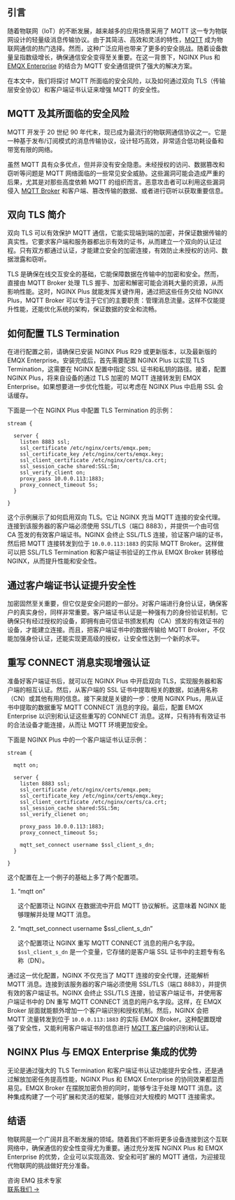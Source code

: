 ## **引言**

随着物联网（IoT）的不断发展，越来越多的应用场景采用了 MQTT 这一专为物联网设计的轻量级消息传输协议。由于其简洁、高效和灵活的特性，[MQTT](https://www.emqx.com/zh/blog/the-easiest-guide-to-getting-started-with-mqtt) 成为物联网通信的热门选择。然而，这种广泛应用也带来了更多的安全挑战。随着设备数量呈指数级增长，确保通信安全变得至关重要。在这一背景下，NGINX Plus 和 [EMQX Enterprise](https://www.emqx.com/zh/products/emqx) 的结合为 MQTT 安全通信提供了强大的解决方案。

在本文中，我们将探讨 MQTT 所面临的安全风险，以及如何通过双向 TLS（传输层安全协议）和客户端证书认证来增强 MQTT 的安全性。

## **MQTT 及其所面临的安全风险**

MQTT 开发于 20 世纪 90 年代末，现已成为最流行的物联网通信协议之一。它是一种基于发布/订阅模式的消息传输协议，设计轻巧高效，非常适合低功耗设备和带宽有限的网络。

虽然 MQTT 具有众多优点，但并非没有安全隐患。未经授权的访问、数据篡改和窃听等问题是 MQTT 网络面临的一些常见安全威胁。这些漏洞可能会造成严重的后果，尤其是对那些高度依赖 MQTT 的组织而言。恶意攻击者可以利用这些漏洞侵入 [MQTT Broker](https://www.emqx.com/zh/blog/the-ultimate-guide-to-mqtt-broker-comparison) 和客户端、篡改传输的数据、或者进行窃听以获取重要信息。

## **双向 TLS 简介**

双向 TLS 可以有效保护 MQTT 通信，它能实现端到端的加密，并保证数据传输的真实性。它要求客户端和服务器都出示有效的证书，从而建立一个双向的认证过程。只有双方都通过认证，才能建立安全的加密连接，有效防止未授权的访问、数据泄露和窃听。

TLS 是确保在线交互安全的基础，它能保障数据在传输中的加密和安全。然而，直接由 MQTT Broker 处理 TLS 握手、加密和解密可能会消耗大量的资源，从而影响性能。这时，NGINX Plus 就能发挥关键作用，通过把这些任务交给 NGINX Plus，MQTT Broker 可以专注于它们的主要职责：管理消息流量。这样不仅能提升性能，还能优化系统的架构，保证数据的安全和流畅。

## **如何配置 TLS Termination** 

在进行配置之前，请确保已安装 NGINX Plus R29 或更新版本，以及最新版的 EMQX Enterprise。安装完成后，首先需要配置 NGINX Plus 以实现 TLS Termination，这需要在 NGINX 配置中指定 SSL 证书和私钥的路径。接着，配置 NGINX Plus，将来自设备的通过 TLS 加密的 MQTT 连接转发到 EMQX Enterprise。如果想要进一步优化性能，可以考虑在 NGINX Plus 中启用 SSL 会话缓存。

下面是一个在 NGINX Plus 中配置 TLS Termination 的示例：

```
stream {

  server {
    listen 8883 ssl;
    ssl_certificate /etc/nginx/certs/emqx.pem;
    ssl_certificate_key /etc/nginx/certs/emqx.key;
    ssl_client_certificate /etc/nginx/certs/ca.crt;
    ssl_session_cache shared:SSL:5m;
    ssl_verify_client on;
    proxy_pass 10.0.0.113:1883;
    proxy_connect_timeout 5s;
  }

}
```

这个示例展示了如何启用双向 TLS。它让 NGINX 充当 MQTT 连接的安全代理。连接到该服务器的客户端必须使用 SSL/TLS（端口 8883），并提供一个由可信 CA 签发的有效客户端证书。NGINX 会终止 SSL/TLS 连接，验证客户端的证书，然后把 MQTT 连接转发到位于 `10.0.0.113:1883` 的实际 MQTT Broker。这样做可以把 SSL/TLS Termination 和客户端证书验证的工作从 EMQX Broker 转移给 NGINX，从而提升性能和安全性。

## **通过客户端证书认证提升安全性**

加密固然至关重要，但它仅是安全问题的一部分。对客户端进行身份认证，确保客户的真实身份，同样非常重要。客户端证书认证是一种强有力的身份验证机制，它确保只有经过授权的设备，即拥有由可信证书颁发机构（CA）颁发的有效证书的设备，才能建立连接。而且，把客户端证书中的数据传输给 MQTT Broker，不仅能加强身份认证，还能实现更高级的授权，让安全性达到一个新的水平。

## **重写 CONNECT 消息实现增强认证**

准备好客户端证书后，就可以在 NGINX Plus 中开启双向 TLS，实现服务器和客户端的相互认证。然后，从客户端的 SSL 证书中提取相关的数据，如通用名称（CN）或其他有用的信息。接下来就是关键的一步：使用 NGINX Plus，用从证书中提取的数据重写 MQTT CONNECT 消息的字段。最后，配置 EMQX Enterprise 以识别和认证这些重写的 CONNECT 消息。这样，只有持有有效证书的合法设备才能连接，从而让 MQTT 环境更加安全。

下面是 NGINX Plus 中的一个客户端证书认证示例：

```
stream {

  mqtt on;
 
  server {
    listen 8883 ssl;
    ssl_certificate /etc/nginx/certs/emqx.pem;
    ssl_certificate_key /etc/nginx/certs/emqx.key;
    ssl_client_certificate /etc/nginx/certs/ca.crt;
    ssl_session_cache shared:SSL:5m;
    ssl_verify_clienet on;

    proxy_pass 10.0.0.113:1883;
    proxy_connect_timeout 5s;

    mqtt_set_connect username $ssl_client_s_dn;
  }

}
```

这个配置在上一个例子的基础上多了两个配置项。

1. “mqtt on”

   这个配置项让 NGINX 在数据流中开启 MQTT 协议解析。这意味着 NGINX 能够理解并处理 MQTT 消息。

2. “mqtt_set_connect username $ssl_client_s_dn”

   这个配置项让 NGINX 重写 MQTT CONNECT 消息的用户名字段。`$ssl_client_s_dn` 是一个变量，它存储的是客户端 SSL 证书中的主题专有名称（DN）。

通过这一优化配置，NGINX 不仅充当了 MQTT 连接的安全代理，还能解析 MQTT 消息。连接到该服务器的客户端必须使用 SSL/TLS（端口 8883），并提供有效的客户端证书。NGINX 会终止 SSL/TLS 连接，验证客户端证书，并使用客户端证书中的 DN 重写 MQTT CONNECT 消息的用户名字段。这样，在 EMQX Broker 层面就能额外增加一个客户端识别和授权机制。然后，NGINX 会把 MQTT 流量转发到位于 `10.0.0.113:1883` 的实际 EMQX Broker。这种配置既增强了安全性，又能利用客户端证书的信息进行 [MQTT 客户端](https://www.emqx.com/zh/blog/mqtt-client-tools)的识别和认证。

## NGINX Plus 与 EMQX Enterprise 集成的优势

无论是通过强大的 TLS Termination 和客户端证书认证功能提升安全性，还是通过解放加密任务提高性能，NGINX Plus 和 EMQX Enterprise 的协同效果都显而易见。EMQX Broker 在摆脱加密负担的同时，能够专注于处理 MQTT 消息。这种集成构建了一个可扩展和灵活的框架，能够应对大规模的 MQTT 连接需求。

## **结语**

物联网是一个广阔并且不断发展的领域。随着我们不断将更多设备连接到这个互联网络中，确保通信的安全性变得尤为重要。通过充分发挥 NGINX Plus 和 EMQX Enterprise 的优势，企业可以实现高效、安全和可扩展的 MQTT 通信，为迎接现代物联网的挑战做好充分准备。



<section class="promotion">
    <div>
        咨询 EMQ 技术专家
    </div>
    <a href="https://www.emqx.com/zh/contact?product=solutions" class="button is-gradient px-5">联系我们 →</a>
</section>
